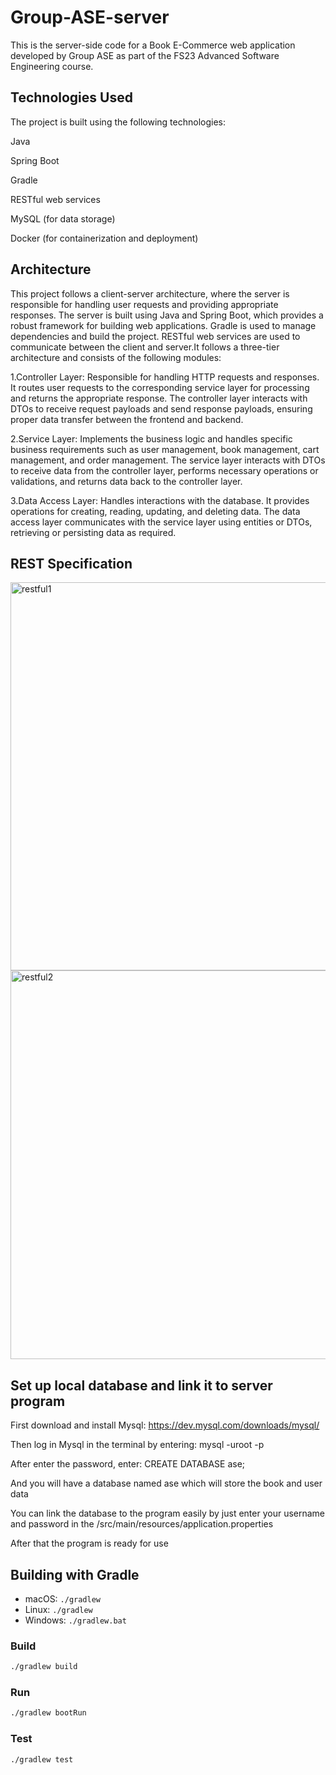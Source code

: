 # Group-ASE-server

This is the server-side code for a Book E-Commerce web application developed by Group ASE as part of the FS23 Advanced Software Engineering course.

## Technologies Used

The project is built using the following technologies:

Java

Spring Boot

Gradle

RESTful web services

MySQL (for data storage)

Docker (for containerization and deployment)

## Architecture
This project follows a client-server architecture, where the server is responsible for handling user requests and providing appropriate responses. The server is built using Java and Spring Boot, which provides a robust framework for building web applications. Gradle is used to manage dependencies and build the project. RESTful web services are used to communicate between the client and server.It follows a three-tier architecture and consists of the following modules:

1.Controller Layer: Responsible for handling HTTP requests and responses. It routes user requests to the corresponding service layer for processing and returns the appropriate response. The controller layer interacts with DTOs to receive request payloads and send response payloads, ensuring proper data transfer between the frontend and backend.

2.Service Layer: Implements the business logic and handles specific business requirements such as user management, book management, cart management, and order management. The service layer interacts with DTOs to receive data from the controller layer, performs necessary operations or validations, and returns data back to the controller layer.

3.Data Access Layer: Handles interactions with the database. It provides operations for creating, reading, updating, and deleting data. The data access layer communicates with the service layer using entities or DTOs, retrieving or persisting data as required.

## REST Specification


<img width="621" alt="restful1" src="https://github.com/FS23-ASE/ASE-server/assets/116545176/fe617005-9bd0-4c7b-bf06-e631ee1c9c21">
<img width="622" alt="restful2" src="https://github.com/FS23-ASE/ASE-server/assets/116545176/45c56fbb-8e0f-4c3e-8be7-a75c4d11bd14">




## Set up local database and  link it to server program
First download and install Mysql: https://dev.mysql.com/downloads/mysql/  

Then log in Mysql in the terminal by entering: mysql -uroot -p

After enter the password, enter: CREATE DATABASE ase;

And you will have a database named ase which will store the book and user data

You can link the database to the program easily by just enter your username and password in the /src/main/resources/application.properties

After that the program is ready for use

## Building with Gradle
-   macOS: `./gradlew`
-   Linux: `./gradlew`
-   Windows: `./gradlew.bat`

### Build

```bash
./gradlew build
```

### Run

```bash
./gradlew bootRun
```

### Test

```bash
./gradlew test
```




